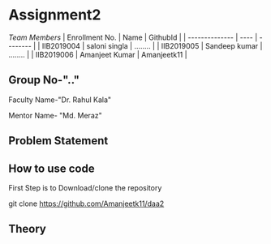 # Assignment2
*Team Members*
|   Enrollment No.  |   Name   | GithubId |
|   --------------  |   ----   | -------- |
|    IIB2019004  |   saloni singla | ........ |
|    IIB2019005  |   Sandeep kumar | ........ |
|    IIB2019006  |   Amanjeet Kumar | Amanjeetk11 |




## Group No-".."

Faculty Name-"Dr. Rahul Kala"

Mentor Name- "Md. Meraz"



## Problem Statement


## How to use code
First Step is to Download/clone the repository

git clone https://github.com/Amanjeetk11/daa2

## Theory

         
